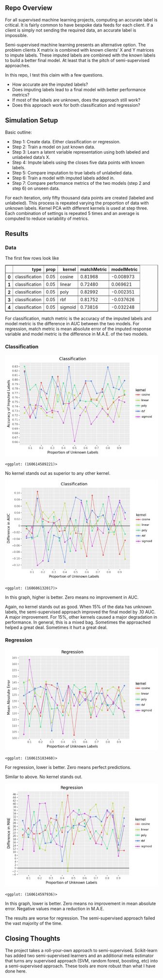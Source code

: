 
## Repo Overview

For all supervised machine learning projects, computing an accurate
label is critical. It is fairly common to have bespoke data feeds for
each client. If a client is simply not sending the required data, an
accurate label is impossible.

Semi-supervised machine learning presents an alternative option. The
problem clients X matrix is combined with known clients’ X and Y
matrices to impute labels. These imputed labels are combined with the
known labels to build a better final model. At least that is the pitch
of semi-supervised approaches.

In this repo, I test this claim with a few questions.

- How accurate are the imputed labels?
- Does imputing labels lead to a final model with better performance
  metrics?
- If most of the labels are unknown, does the approach still work?
- Does this approach work for both classification and regression?

## Simulation Setup

Basic outline:

- Step 1: Create data. Either classification or regression.
- Step 2: Train a model on just known data.
- Step 3: Learn a latent variable representation using both labeled and
  unlabeled data’s X.
- Step 4: Impute labels using the closes five data points with known
  labels.
- Step 5: Compare imputation to true labels of unlabeled data.
- Step 6: Train a model with imputed labels added in.
- Step 7: Compare performance metrics of the two models (step 2 and
  step 6) on unseen data.

For each iteration, only fifty thousand data points are created (labeled
and unlabeled). This process is repeated varying the proportion of data
with unknown labels. Kernel PCA with different kernels is used at step
three. Each combination of settings is repeated 5 times and an average
is computed to reduce variability of metrics.

## Results

### Data

The first few rows look like

<div>
<style scoped>
    .dataframe tbody tr th:only-of-type {
        vertical-align: middle;
    }

    .dataframe tbody tr th {
        vertical-align: top;
    }

    .dataframe thead th {
        text-align: right;
    }
</style>
<table border="1" class="dataframe">
  <thead>
    <tr style="text-align: right;">
      <th></th>
      <th>type</th>
      <th>prop</th>
      <th>kernel</th>
      <th>matchMetric</th>
      <th>modelMetric</th>
    </tr>
  </thead>
  <tbody>
    <tr>
      <th>0</th>
      <td>classification</td>
      <td>0.05</td>
      <td>cosine</td>
      <td>0.81968</td>
      <td>-0.008973</td>
    </tr>
    <tr>
      <th>1</th>
      <td>classification</td>
      <td>0.05</td>
      <td>linear</td>
      <td>0.72480</td>
      <td>0.069621</td>
    </tr>
    <tr>
      <th>2</th>
      <td>classification</td>
      <td>0.05</td>
      <td>poly</td>
      <td>0.82992</td>
      <td>-0.002351</td>
    </tr>
    <tr>
      <th>3</th>
      <td>classification</td>
      <td>0.05</td>
      <td>rbf</td>
      <td>0.81752</td>
      <td>-0.037626</td>
    </tr>
    <tr>
      <th>4</th>
      <td>classification</td>
      <td>0.05</td>
      <td>sigmoid</td>
      <td>0.73816</td>
      <td>-0.032248</td>
    </tr>
  </tbody>
</table>
</div>

For classification, match metric is the accuracy of the imputed labels
and model metric is the difference in AUC between the two models. For
regression, match metric is mean absolute error of the imputed response
variable and model metric is the difference in M.A.E. of the two models.

### Classification

![](README_files/figure-commonmark/cell-4-output-1.png)

    <ggplot: (160614589221)>

No kernel stands out as superior to any other kernel.

![](README_files/figure-commonmark/cell-5-output-1.png)

    <ggplot: (160606132017)>

In this graph, higher is better. Zero means no improvement in AUC.

Again, no kernel stands out as good. When 15% of the data has unknown
labels, the semi-supervised approach improved the final model by .10
AUC. A major improvement. For 15%, other kernels caused a major
degradation in performance. In general, this is a mixed bag. Sometimes
the approached helped a great deal. Sometimes it hurt a great deal.

### Regression

![](README_files/figure-commonmark/cell-6-output-1.png)

    <ggplot: (160615183460)>

For regression, lower is better. Zero means perfect predictions.

Similar to above. No kernel stands out.

![](README_files/figure-commonmark/cell-7-output-1.png)

    <ggplot: (160614597936)>

In this graph, lower is better. Zero means no improvement in mean
absolute error. Negative values mean a reduction in M.A.E.

The results are worse for regression. The semi-supervised approach
failed the vast majority of the time.

## Closing Thoughts

The project takes a roll-your-own approach to semi-supervised.
Scikit-learn has added two semi-supervised learners and an additional
meta estimator that turns any supervised approach (SVM, random forest,
boosting, etc) into a semi-supervised approach. These tools are more
robust than what I have done here.
